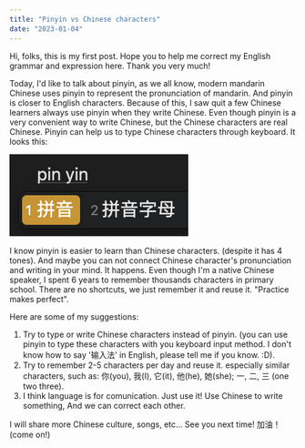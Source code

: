 ```yaml
---
title: "Pinyin vs Chinese characters"
date: "2023-01-04"
---
```


Hi, folks, this is my first post. Hope you to help me correct my English grammar and expression here. Thank you very much!

Today, I'd like to talk about pinyin, as we all know, modern mandarin Chinese uses pinyin to represent the pronunciation of mandarin. And pinyin is closer to English characters. Because of this, I saw quit a few Chinese learners always use pinyin when they write Chinese. Even though pinyin is a very convenient way to write Chinese, but the Chinese characters are real Chinese. Pinyin can help us to type Chinese characters through keyboard. It looks this:

![pinyin](/images/pinyin.png)

I know pinyin is easier to learn than Chinese characters. (despite it has 4 tones). And maybe you can not connect Chinese character's pronunciation and writing in your mind. It happens. Even though I'm a native Chinese speaker, I spent 6 years to remember thousands characters in primary school. There are no shortcuts, we just remember it and reuse it. "Practice makes perfect".

Here are some of my suggestions:

1. Try to type or write Chinese characters instead of pinyin. (you can use pinyin to type these characters with you keyboard input method. I don't know how to say '输入法' in English, please tell me if you know. :D).
2. Try to remember 2-5 characters per day and reuse it. especially similar characters, such as: 你(you), 我(I), 它(it), 他(he), 她(she); 一, 二, 三 (one two three).
3. I think language is for comunication. Just use it! Use Chinese to write something, And we can correct each other.

I will share more Chinese culture, songs, etc... See you next time! 加油！(come on!)
